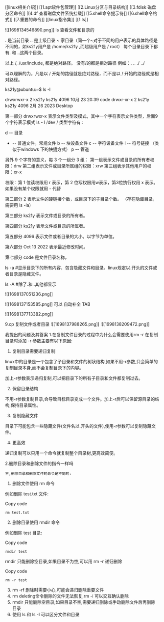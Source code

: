 [[linux相关介绍]]
		[[1.apt软件包管理]]
		[[2.Linux分区与目录结构]]
		[[3.fdisk 磁盘分区命令]]
		[[4.df 查看磁盘文件系统挂载]]
		[[5.shell命令提示符]]
		[[6.shell命令格式]]
		[[7.重要的命令]]
[[linux指令集]]
		[[1.ls]]
		
![[1698134546890.png]]
	ls 查看文件和目录的

 .   是当前目录
 ..  是上级目录
 ~ 家目录（同一个~对于不同的用户表示的具体路径是不同的，如ks21y用户是  /home/ks21y ,而超级用户是 / root）
 每个目录目录下都有. 和 ..这两个目录。

以上 /, /usr/include, 都是绝对路径。
没有/的都是相对路径 例如：. .. ./  ../

可以理解的为，凡是以 / 开始的路径就是绝对路径，而不是以  / 开始的路径就是相对路径。

ks21y@ubuntu:~$ ls -l

drwxrwxr-x 2 ks21y ks21y 4096 10月 23 20:39  code
drwxr-xr-x 2 ks21y ks21y 4096 2月  26  2023  Desktop

第一部分 drwxrwxr-x 表示文件类型及模式，其中一个字符表示文件类型，后面9个字符表示模式
ls - l /dev /
类型字符有：

d -- 目录
- -- 普通文件。常规文件
b -- 块设备文件
c -- 字符设备文件
l  -- 符号链接 （类似于windows 下的快捷方式）
p -- 管道

另外 9 个字符的意义，每 3 个一组分 3 组：
第一组表示文件或目录的所有者权限：drw
第二组表示文件或目录所属组的权限：xrw
第三组表示其他用户的权限：xr-x

权限：第 1 位读权限用  r 表示，第 2 位写权限用w表示，第3位执行权用 x 表示。如果没有某个权限就用 - 代替

第二部分 2 表示文件的硬链接个数，或目录下的子目录个数。
（存在隐藏目录，需要用 ls -la）

第三部分 ks21y 表示文件或目录的所有者。

第四部分 ks21y 表示文件或目录的所属者。

第五部分 4096 表示文件或者目录的大小。以字节为单位。

第六部分 Oct 13 2022 表示最近修改时间。

第七部分 code 是文件目录名称。

ls -a #显示目录下的所有内容，包含隐藏文件和目录。linux规定以.开头的文件或者目录是隐藏文件。

ls -A #除了.和..其他都显示

![[1698137051236.png]]

![[1698137153585.png]]
可以 自动补全 TAB

![[1698137713382.png]]


9.cp 复制文件或者目录
![[1698137988265.png]]
![[1698138209472.png]]


我提出的问题及其答案
1.在复制文件目录的过程中为什么会需要使用rm -r
在复制目录时添加 -r 参数主要有以下原因:

1. 复制目录需要递归复制

linux中的目录是一个包含了子目录和文件的树状结构,如果不用-r参数,只会简单的复制目录本身,而不会复制目录下的内容。

加上-r参数表示递归复制,可以把目录下的所有子目录和文件都复制过去。

2. 保留目录结构

不用-r参数复制目录,会导致目标目录变成一个文件。加上-r后可以保留源目录的结构,保持目录属性。

3. 复制隐藏文件

目录下可能包含一些隐藏文件(文件名以.开头的文件),使用-r参数可以复制隐藏文件。

4. 更高效

递归复制可以只用一个命令就复制整个目录树,更高效简便。

2.删除目录和删除文件的指令一样吗

	不,删除目录和删除文件的命令是不同的:

1. 删除文件使用 rm 命令

例如删除 test.txt 文件:

Copy code

`rm test.txt`

2. 删除目录使用 rmdir 命令

例如删除 test 目录:

Copy code

`rmdir test`

rmdir 只能删除空目录,如果目录不为空,可以用 rm -r 递归删除

Copy code

`rm -r test`

3. rm -rf 删除时需要小心,可能会递归删除重要文件
4. rm deleting命令删除的文件无法恢复,rm -i 可以交互确认删除
5. rmdir 只能删除空目录,如果目录不空,需要递归删除或手动删除文件后再删除目录
6. 使用 ls 和 ls -l 可以区分文件和目录